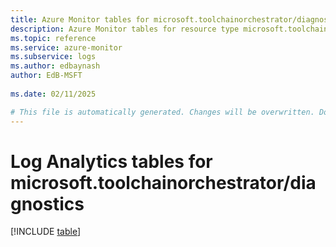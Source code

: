 ```yaml
---
title: Azure Monitor tables for microsoft.toolchainorchestrator/diagnostics
description: Azure Monitor tables for resource type microsoft.toolchainorchestrator/diagnostics
ms.topic: reference
ms.service: azure-monitor
ms.subservice: logs
ms.author: edbaynash
author: EdB-MSFT
   
ms.date: 02/11/2025

# This file is automatically generated. Changes will be overwritten. Do not change this file directly.
---
```


# Log Analytics tables for microsoft.toolchainorchestrator/diagnostics  

[!INCLUDE [table](~/reusable-content/ce-skilling/azure/includes/azure-monitor/reference/tables/microsoft-toolchainorchestrator_diagnostics-include.md)]

